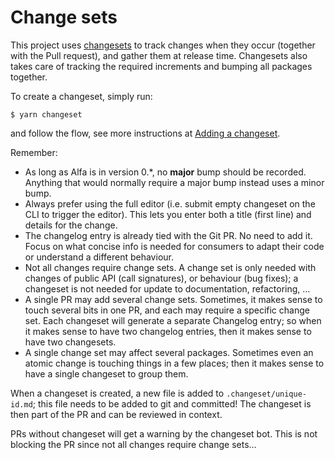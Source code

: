 # Change sets

This project uses [changesets](https://github.com/changesets/changesets) to track changes when they occur (together with the Pull request), and gather them at release time. Changesets also takes care of tracking the required increments and bumping all packages together.

To create a changeset, simply run:

```shell
$ yarn changeset
```

and follow the flow, see more instructions at [Adding a changeset](https://github.com/changesets/changesets/blob/main/docs/adding-a-changeset.md).

Remember:

- As long as Alfa is in version 0.*, no **major** bump should be recorded. Anything that would normally require a major bump instead uses a minor bump.
- Always prefer using the full editor (i.e. submit empty changeset on the CLI to trigger the editor). This lets you enter both a title (first line) and details for the change.
- The changelog entry is already tied with the Git PR. No need to add it. Focus on what concise info is needed for consumers to adapt their code or understand a different behaviour.
- Not all changes require change sets. A change set is only needed with changes of public API (call signatures), or behaviour (bug fixes); a changeset is not needed for update to documentation, refactoring, …
- A single PR may add several change sets. Sometimes, it makes sense to touch several bits in one PR, and each may require a specific change set. Each changeset will generate a separate Changelog entry; so when it makes sense to have two changelog entries, then it makes sense to have two changesets.
- A single change set may affect several packages. Sometimes even an atomic change is touching things in a few places; then it makes sense to have a single changeset to group them.

When a changeset is created, a new file is added to `.changeset/unique-id.md`; this file needs to be added to git and committed! The changeset is then part of the PR and can be reviewed in context.

PRs without changeset will get a warning by the changeset bot. This is not blocking the PR since not all changes require change sets… 
